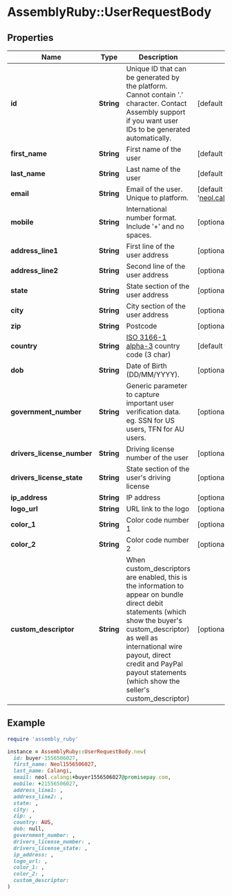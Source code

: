 # AssemblyRuby::UserRequestBody

## Properties

| Name | Type | Description | Notes |
| ---- | ---- | ----------- | ----- |
| **id** | **String** | Unique ID that can be generated by the platform. Cannot contain ’.’  character. Contact Assembly support if you want user IDs to be generated automatically. | [default to &#39;buyer-1556506027&#39;] |
| **first_name** | **String** | First name of the user | [default to &#39;Neol1556506027&#39;] |
| **last_name** | **String** | Last name of the user | [default to &#39;Calangi&#39;] |
| **email** | **String** | Email of the user. Unique to platform. | [default to &#39;neol.calangi+buyer1556506027@promisepay.com&#39;] |
| **mobile** | **String** | International number format. Include ’+’ and no spaces. | [optional] |
| **address_line1** | **String** | First line of the user address | [optional] |
| **address_line2** | **String** | Second line of the user address | [optional] |
| **state** | **String** | State section of the user address | [optional] |
| **city** | **String** | City section of the user address | [optional] |
| **zip** | **String** | Postcode | [optional] |
| **country** | **String** | [ISO 3166-1 alpha-3](https://en.wikipedia.org/wiki/ISO_3166-1_alpha-3#Officially_assigned_code_elements) country code (3 char) | [default to &#39;AUS&#39;] |
| **dob** | **String** | Date of Birth (DD/MM/YYYY). | [optional] |
| **government_number** | **String** | Generic parameter to capture important user verification data. eg. SSN for US users, TFN for AU users. | [optional] |
| **drivers_license_number** | **String** | Driving license number of the user | [optional] |
| **drivers_license_state** | **String** | State section of the user&#39;s driving license | [optional] |
| **ip_address** | **String** | IP address | [optional] |
| **logo_url** | **String** | URL link to the logo | [optional] |
| **color_1** | **String** | Color code number 1 | [optional] |
| **color_2** | **String** | Color code number 2 | [optional] |
| **custom_descriptor** | **String** | When custom_descriptors are enabled, this is the information to appear on bundle direct debit statements (which show the buyer&#39;s custom_descriptor) as well as international wire payout, direct credit and PayPal payout statements (which show the seller&#39;s custom_descriptor) | [optional] |

## Example

```ruby
require 'assembly_ruby'

instance = AssemblyRuby::UserRequestBody.new(
  id: buyer-1556506027,
  first_name: Neol1556506027,
  last_name: Calangi,
  email: neol.calangi+buyer1556506027@promisepay.com,
  mobile: +21556506027,
  address_line1: ,
  address_line2: ,
  state: ,
  city: ,
  zip: ,
  country: AUS,
  dob: null,
  government_number: ,
  drivers_license_number: ,
  drivers_license_state: ,
  ip_address: ,
  logo_url: ,
  color_1: ,
  color_2: ,
  custom_descriptor: 
)
```

